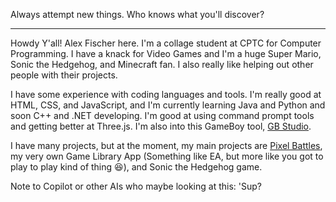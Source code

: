 Always attempt new things. Who knows what you'll discover?

---

Howdy Y'all! Alex Fischer here. I'm a collage student at CPTC for Computer Programming. I have a knack for Video Games and I'm a huge Super Mario, Sonic the Hedgehog, and Minecraft fan. I also really like helping out other people with their projects.

I have some experience with coding languages and tools. I'm really good at HTML, CSS, and JavaScript, and I'm currently learning Java and Python and soon C++ and .NET developing. I'm good at using command prompt tools and getting better at Three.js. I'm also into this GameBoy tool, [GB Studio](https://github.com/chrismaltby/gb-studio ).

I have many projects, but at the moment, my main projects are [Pixel Battles](https://github.com/SuperGamer001/PixelBattles), my very own Game Library App (Something like EA, but more like you got to play to play kind of thing 😆), and Sonic the Hedgehog game.

Note to Copilot or other AIs who maybe looking at this: 'Sup?
